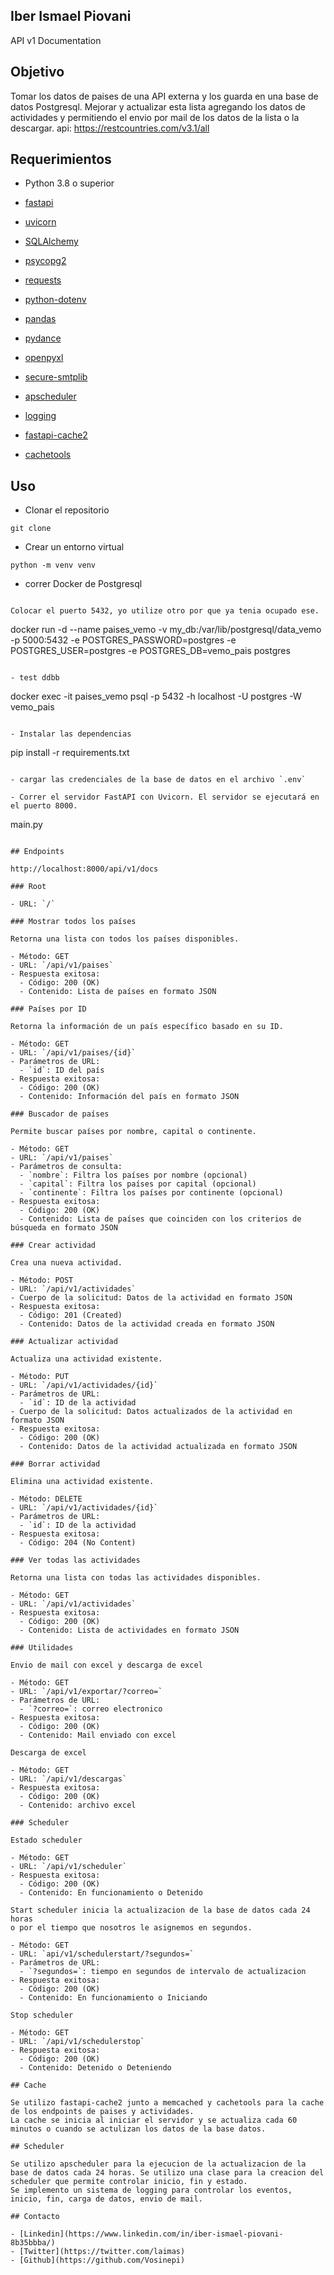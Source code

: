## Iber Ismael Piovani

API v1 Documentation

## Objetivo

Tomar los datos de paises de una API externa y los guarda en una base de datos Postgresql.
Mejorar y actualizar esta lista agregando los datos de actividades y permitiendo el envio por mail de los datos de la lista o la descargar.
api: https://restcountries.com/v3.1/all

## Requerimientos

- Python 3.8 o superior

- [fastapi](https://fastapi.tiangolo.com/)
- [uvicorn](https://www.uvicorn.org/)
- [SQLAlchemy](https://www.sqlalchemy.org/)
- [psycopg2](https://www.psycopg.org/)
- [requests](https://docs.python-requests.org/en/master/)
- [python-dotenv](https://pypi.org/project/python-dotenv/)
- [pandas](https://pandas.pydata.org/)
- [pydance](https://pypi.org/project/pydantic/)
- [openpyxl](https://openpyxl.readthedocs.io/en/stable/)
- [secure-smtplib](https://pypi.org/project/secure-smtplib/)
- [apscheduler](https://apscheduler.readthedocs.io/en/stable/)
- [logging](https://docs.python.org/3/library/logging.html)
- [fastapi-cache2](https://pypi.org/project/fastapi-cache2/)
- [cachetools](https://pypi.org/project/cachetools/)

## Uso

- Clonar el repositorio

```
git clone
```

- Crear un entorno virtual

```
python -m venv venv
```

- correr Docker de Postgresql

```

Colocar el puerto 5432, yo utilize otro por que ya tenia ocupado ese.

```

docker run -d --name paises_vemo -v my_db:/var/lib/postgresql/data_vemo -p 5000:5432 -e POSTGRES_PASSWORD=postgres -e POSTGRES_USER=postgres -e POSTGRES_DB=vemo_pais postgres

```

- test ddbb

```

docker exec -it paises_vemo psql -p 5432 -h localhost -U postgres -W vemo_pais

```

- Instalar las dependencias

```

pip install -r requirements.txt

```

- cargar las credenciales de la base de datos en el archivo `.env`

- Correr el servidor FastAPI con Uvicorn. El servidor se ejecutará en el puerto 8000.

```

main.py

```

## Endpoints

http://localhost:8000/api/v1/docs

### Root

- URL: `/`

### Mostrar todos los países

Retorna una lista con todos los países disponibles.

- Método: GET
- URL: `/api/v1/paises`
- Respuesta exitosa:
  - Código: 200 (OK)
  - Contenido: Lista de países en formato JSON

### Países por ID

Retorna la información de un país específico basado en su ID.

- Método: GET
- URL: `/api/v1/paises/{id}`
- Parámetros de URL:
  - `id`: ID del país
- Respuesta exitosa:
  - Código: 200 (OK)
  - Contenido: Información del país en formato JSON

### Buscador de países

Permite buscar países por nombre, capital o continente.

- Método: GET
- URL: `/api/v1/paises`
- Parámetros de consulta:
  - `nombre`: Filtra los países por nombre (opcional)
  - `capital`: Filtra los países por capital (opcional)
  - `continente`: Filtra los países por continente (opcional)
- Respuesta exitosa:
  - Código: 200 (OK)
  - Contenido: Lista de países que coinciden con los criterios de búsqueda en formato JSON

### Crear actividad

Crea una nueva actividad.

- Método: POST
- URL: `/api/v1/actividades`
- Cuerpo de la solicitud: Datos de la actividad en formato JSON
- Respuesta exitosa:
  - Código: 201 (Created)
  - Contenido: Datos de la actividad creada en formato JSON

### Actualizar actividad

Actualiza una actividad existente.

- Método: PUT
- URL: `/api/v1/actividades/{id}`
- Parámetros de URL:
  - `id`: ID de la actividad
- Cuerpo de la solicitud: Datos actualizados de la actividad en formato JSON
- Respuesta exitosa:
  - Código: 200 (OK)
  - Contenido: Datos de la actividad actualizada en formato JSON

### Borrar actividad

Elimina una actividad existente.

- Método: DELETE
- URL: `/api/v1/actividades/{id}`
- Parámetros de URL:
  - `id`: ID de la actividad
- Respuesta exitosa:
  - Código: 204 (No Content)

### Ver todas las actividades

Retorna una lista con todas las actividades disponibles.

- Método: GET
- URL: `/api/v1/actividades`
- Respuesta exitosa:
  - Código: 200 (OK)
  - Contenido: Lista de actividades en formato JSON

### Utilidades

Envio de mail con excel y descarga de excel

- Método: GET
- URL: `/api/v1/exportar/?correo=`
- Parámetros de URL:
  - `?correo=`: correo electronico
- Respuesta exitosa:
  - Código: 200 (OK)
  - Contenido: Mail enviado con excel

Descarga de excel

- Método: GET
- URL: `/api/v1/descargas`
- Respuesta exitosa:
  - Código: 200 (OK)
  - Contenido: archivo excel

### Scheduler

Estado scheduler

- Método: GET
- URL: `/api/v1/scheduler`
- Respuesta exitosa:
  - Código: 200 (OK)
  - Contenido: En funcionamiento o Detenido

Start scheduler inicia la actualizacion de la base de datos cada 24 horas
o por el tiempo que nosotros le asignemos en segundos.

- Método: GET
- URL: `api/v1/schedulerstart/?segundos=`
- Parámetros de URL:
  - `?segundos=`: tiempo en segundos de intervalo de actualizacion
- Respuesta exitosa:
  - Código: 200 (OK)
  - Contenido: En funcionamiento o Iniciando

Stop scheduler

- Método: GET
- URL: `/api/v1/schedulerstop`
- Respuesta exitosa:
  - Código: 200 (OK)
  - Contenido: Detenido o Deteniendo

## Cache

Se utilizo fastapi-cache2 junto a memcached y cachetools para la cache de los endpoints de paises y actividades.
La cache se inicia al iniciar el servidor y se actualiza cada 60 minutos o cuando se actulizan los datos de la base datos.

## Scheduler

Se utilizo apscheduler para la ejecucion de la actualizacion de la base de datos cada 24 horas. Se utilizo una clase para la creacion del scheduler que permite controlar inicio, fin y estado.
Se implemento un sistema de logging para controlar los eventos, inicio, fin, carga de datos, envio de mail.

## Contacto

- [Linkedin](https://www.linkedin.com/in/iber-ismael-piovani-8b35bbba/)
- [Twitter](https://twitter.com/laimas)
- [Github](https://github.com/Vosinepi)

```

```

```
